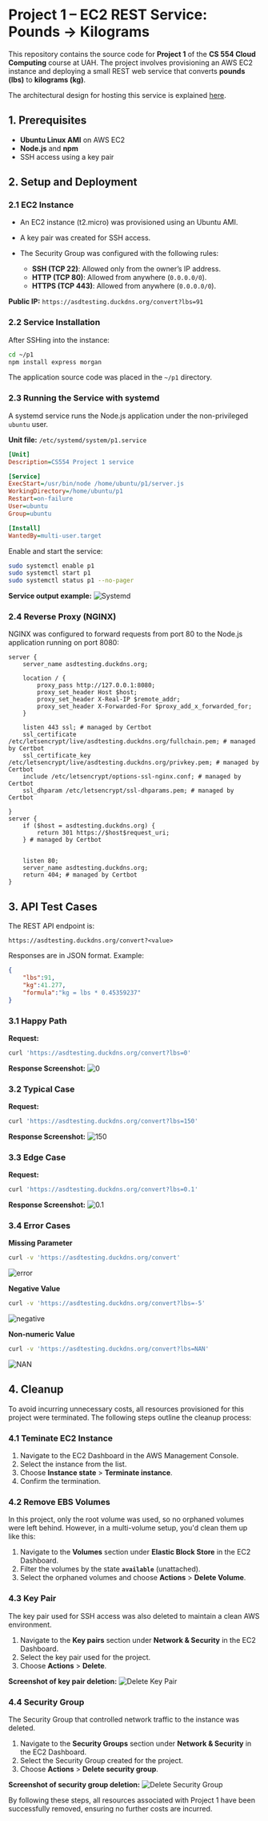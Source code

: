 # Project 1 – EC2 REST Service: Pounds → Kilograms

This repository contains the source code for **Project 1** of the **CS 554 Cloud Computing** course at UAH. The project involves provisioning an AWS EC2 instance and deploying a small REST web service that converts **pounds (lbs)** to **kilograms (kg)**.

The architectural design for hosting this service is explained [here](Design.md).

## 1. Prerequisites

* **Ubuntu Linux AMI** on AWS EC2
* **Node.js** and **npm**
* SSH access using a key pair

## 2. Setup and Deployment

### 2.1 EC2 Instance

* An EC2 instance (t2.micro) was provisioned using an Ubuntu AMI.
* A key pair was created for SSH access.
* The Security Group was configured with the following rules:

  * **SSH (TCP 22)**: Allowed only from the owner’s IP address.
  * **HTTP (TCP 80)**: Allowed from anywhere (`0.0.0.0/0`).
  * **HTTPS (TCP 443)**: Allowed from anywhere (`0.0.0.0/0`).

**Public IP:** `https://asdtesting.duckdns.org/convert?lbs=91`

### 2.2 Service Installation

After SSHing into the instance:

```bash
cd ~/p1
npm install express morgan
```

The application source code was placed in the `~/p1` directory.

### 2.3 Running the Service with systemd

A systemd service runs the Node.js application under the non-privileged `ubuntu` user.

**Unit file:** `/etc/systemd/system/p1.service`

```ini
[Unit]
Description=CS554 Project 1 service

[Service]
ExecStart=/usr/bin/node /home/ubuntu/p1/server.js
WorkingDirectory=/home/ubuntu/p1
Restart=on-failure
User=ubuntu
Group=ubuntu

[Install]
WantedBy=multi-user.target
```

Enable and start the service:

```bash
sudo systemctl enable p1
sudo systemctl start p1
sudo systemctl status p1 --no-pager
```

**Service output example:**
![Systemd](images/systemd_output.png)

### 2.4 Reverse Proxy (NGINX)

NGINX was configured to forward requests from port 80 to the Node.js application running on port 8080:

```nginx
server {
    server_name asdtesting.duckdns.org;

    location / {
        proxy_pass http://127.0.0.1:8080;
        proxy_set_header Host $host;
        proxy_set_header X-Real-IP $remote_addr;
        proxy_set_header X-Forwarded-For $proxy_add_x_forwarded_for;
    }

    listen 443 ssl; # managed by Certbot
    ssl_certificate /etc/letsencrypt/live/asdtesting.duckdns.org/fullchain.pem; # managed by Certbot
    ssl_certificate_key /etc/letsencrypt/live/asdtesting.duckdns.org/privkey.pem; # managed by Certbot
    include /etc/letsencrypt/options-ssl-nginx.conf; # managed by Certbot
    ssl_dhparam /etc/letsencrypt/ssl-dhparams.pem; # managed by Certbot

}
server {
    if ($host = asdtesting.duckdns.org) {
        return 301 https://$host$request_uri;
    } # managed by Certbot


    listen 80;
    server_name asdtesting.duckdns.org;
    return 404; # managed by Certbot
}
```

## 3. API Test Cases

The REST API endpoint is:

```
https://asdtesting.duckdns.org/convert?<value>
```

Responses are in JSON format. Example:

```json
{
    "lbs":91,
    "kg":41.277,
    "formula":"kg = lbs * 0.45359237"
}
```

### 3.1 Happy Path

**Request:**

```bash
curl 'https://asdtesting.duckdns.org/convert?lbs=0'
```

**Response Screenshot:**
![0](images/0.png)

### 3.2 Typical Case

**Request:**

```bash
curl 'https://asdtesting.duckdns.org/convert?lbs=150'
```

**Response Screenshot:**
![150](images/150.png)

### 3.3 Edge Case

**Request:**

```bash
curl 'https://asdtesting.duckdns.org/convert?lbs=0.1'
```

**Response Screenshot:**
![0.1](images/0.1.png)


### 3.4 Error Cases

**Missing Parameter**

```bash
curl -v 'https://asdtesting.duckdns.org/convert'
```

![error](images/error_convert.png)

**Negative Value**

```bash
curl -v 'https://asdtesting.duckdns.org/convert?lbs=-5'
```

![negative](images/error_negative.png)

**Non-numeric Value**

```bash
curl -v 'https://asdtesting.duckdns.org/convert?lbs=NAN'
```

![NAN](images/error_400.png)

## 4. Cleanup

To avoid incurring unnecessary costs, all resources provisioned for this project were terminated. 
The following steps outline the cleanup process:

### 4.1 Teminate EC2 Instance

1.  Navigate to the EC2 Dashboard in the AWS Management Console.
2.  Select the instance from the list.
3.  Choose **Instance state** > **Terminate instance**.
4.  Confirm the termination.

### 4.2 Remove EBS Volumes

In this project, only the root volume was used, so no orphaned volumes were left behind. However, in a multi-volume setup, you'd clean them up like this:

1.  Navigate to the **Volumes** section under **Elastic Block Store** in the EC2 Dashboard.
2.  Filter the volumes by the state **`available`** (unattached).
3.  Select the orphaned volumes and choose **Actions** > **Delete Volume**.

### 4.3 Key Pair
The key pair used for SSH access was also deleted to maintain a clean AWS environment. 

1.  Navigate to the **Key pairs** section under **Network & Security** in the EC2 Dashboard.
2.  Select the key pair used for the project.
3.  Choose **Actions** > **Delete**.

**Screenshot of key pair deletion:**
![Delete Key Pair](images/delete_key_pair.png)

### 4.4 Security Group
The Security Group that controlled network traffic to the instance was deleted.

1.  Navigate to the **Security Groups** section under **Network & Security** in the EC2 Dashboard.
2.  Select the Security Group created for the project.
3.  Choose **Actions** > **Delete security group**.

**Screenshot of security group deletion:**
![Delete Security Group](images/delete_security_group.png)

By following these steps, all resources associated with Project 1 have been successfully removed, ensuring no further costs are incurred.

